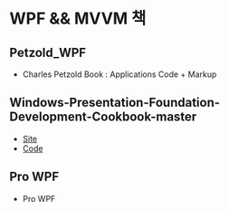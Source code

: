 # WPF && MVVM 책
## Petzold_WPF
- Charles Petzold Book : Applications Code + Markup
## Windows-Presentation-Foundation-Development-Cookbook-master
- [Site](https://www.packtpub.com/product/windows-presentation-foundation-development-cookbook/9781788399807)
- [Code](https://github.com/packtpublishing/windows-presentation-foundation-development-cookbook)
## Pro WPF
- Pro WPF
